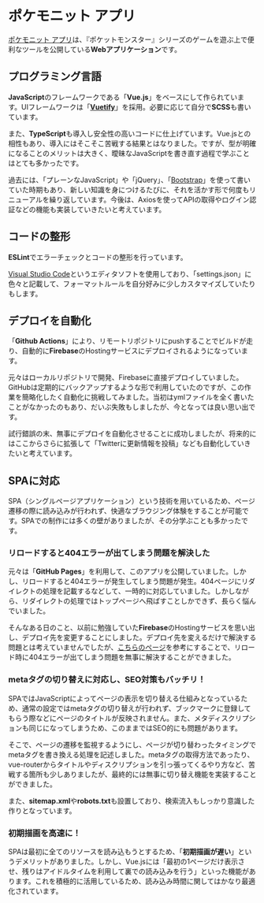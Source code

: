 # ポケモニット アプリ

[ポケモニット アプリ](https://app.pokemonit.com/)は、『ポケットモンスター』シリーズのゲームを遊ぶ上で便利なツールを公開している**Webアプリケーション**です。

## プログラミング言語

**JavaScript**のフレームワークである「**Vue.js**」をベースにして作られています。UIフレームワークは「**[Vuetify](https://vuetifyjs.com/)**」を採用。必要に応じて自分で**SCSS**も書いています。

また、**TypeScript**も導入し安全性の高いコードに仕上げています。Vue.jsとの相性もあり、導入にはそこそこ苦戦する結果とはなりました。ですが、型が明確になることのメリットは大きく、曖昧なJavaScriptを書き直す過程で学ぶことはとても多かったです。

過去には、「プレーンなJavaScript」や「jQuery」、「[Bootstrap](https://getbootstrap.jp/)」を使って書いていた時期もあり、新しい知識を身につけるたびに、それを活かす形で何度もリニューアルを繰り返しています。今後は、Axiosを使ってAPIの取得やログイン認証などの機能も実装していきたいと考えています。

## コードの整形

**ESLint**でエラーチェックとコードの整形を行っています。

[Visual Studio Code](https://code.visualstudio.com/)というエディタソフトを使用しており、「settings.json」に色々と記載して、フォーマットルールを自分好みに少しカスタマイズしていたりもします。

## デプロイを自動化

「**Github Actions**」により、リモートリポジトリにpushすることでビルドが走り、自動的に**Firebase**のHostingサービスにデプロイされるようになっています。

元々はローカルリポジトリで開発、Firebaseに直接デプロイしていました。GitHubは定期的にバックアップするような形で利用していたのですが、この作業を簡略化したく自動化に挑戦してみました。当初はymlファイルを全く書いたことがなかったのもあり、だいぶ失敗もしましたが、今となっては良い思い出です。

試行錯誤の末、無事にデプロイを自動化させることに成功しましたが、将来的にはここからさらに拡張して「Twitterに更新情報を投稿」なども自動化していきたいと考えています。

## SPAに対応

SPA（シングルページアプリケーション）という技術を用いているため、ページ遷移の際に読み込みが行われず、快適なブラウジング体験をすることが可能です。SPAでの制作には多くの壁がありましたが、その分学ぶことも多かったです。

### リロードすると404エラーが出てしまう問題を解決した

元々は「**GitHub Pages**」を利用して、このアプリを公開していました。しかし、リロードすると404エラーが発生してしまう問題が発生。404ページにリダイレクトの処理を記載するなどして、一時的に対応していました。しかしながら、リダイレクトの処理ではトップページへ飛ばすことしかできず、長らく悩んでいました。

そんなある日のこと、以前に勉強していた**Firebase**のHostingサービスを思い出し、デプロイ先を変更することにしました。デプロイ先を変えるだけで解決する問題とは考えていませんでしたが、[こちらのページ](https://router.vuejs.org/ja/guide/essentials/history-mode.html#%E3%82%B5%E3%83%BC%E3%83%90%E3%83%BC%E3%81%AE%E8%A8%AD%E5%AE%9A%E4%BE%8B)を参考にすることで、リロード時に404エラーが出てしまう問題を無事に解決することができました。

### metaタグの切り替えに対応し、SEO対策もバッチリ！

SPAではJavaScriptによってページの表示を切り替える仕組みとなっているため、通常の設定ではmetaタグの切り替えが行われず、ブックマークに登録してもらう際などにページのタイトルが反映されません。また、メタディスクリプションも同じになってしまうため、このままではSEO的にも問題があります。

そこで、ページの遷移を監視するようにし、ページが切り替わったタイミングでmetaタグを書き換える処理を記述しました。metaタグの取得方法であったり、vue-routerからタイトルやディスクリプションを引っ張ってくるやり方など、苦戦する箇所も少しありましたが、最終的には無事に切り替え機能を実装することができました。

また、**sitemap.xml**や**robots.txt**も設置しており、検索流入もしっかり意識した作りとなっています。

### 初期描画を高速に！

SPAは最初に全てのリソースを読み込もうとするため、「**初期描画が遅い**」というデメリットがありました。しかし、Vue.jsには「最初の1ページだけ表示させ、残りはアイドルタイムを利用して裏での読み込みを行う」といった機能があります。これを積極的に活用しているため、読み込み時間に関してはかなり最適化されています。
